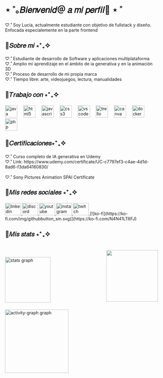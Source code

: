 <h1 align="left">⋆ ˚｡𝐵𝑖𝑒𝑛𝑣𝑒𝑛𝑖𝑑＠ 𝑎 𝑚𝑖 𝑝𝑒𝑟𝑓𝑖𝑙👋 ⋆ ˚</h1>

###

<p align="left">♡.˚ Soy Lucía, actualmente estudiante con objetivo de fullstack y diseño. Enfocada especialemente en la parte frontend</p>

###

<h2 align="left">🌺𝑆𝑜𝑏𝑟𝑒 𝑚𝑖 ⋆⁺₊✧</h2>

###

<p align="left">♡.˚ Estudiante de desarrollo de Software y aplicaciones multiplataforma<br>♡.˚ Amplio mi aprendizaje en el ámbito de ia generativa y en la animación 3D<br>♡.˚ Proceso de desarrollo de mi propia marca <br>♡.˚ Tiempo libre: arte, videojuegos, lectura, manualidades</p>

###

<h2 align="left">🌺𝑇𝑟𝑎𝑏𝑎𝑗𝑜 𝑐𝑜𝑛 ⋆⁺₊✧</h2>

###

<div align="left">
  <img src="https://cdn.jsdelivr.net/gh/devicons/devicon/icons/java/java-original.svg" height="40" alt="java logo"  />
  <img width="12" />
  <img src="https://cdn.jsdelivr.net/gh/devicons/devicon/icons/html5/html5-original.svg" height="40" alt="html5 logo"  />
  <img width="12" />
  <img src="https://cdn.jsdelivr.net/gh/devicons/devicon/icons/javascript/javascript-original.svg" height="40" alt="javascript logo"  />
  <img width="12" />
  <img src="https://cdn.jsdelivr.net/gh/devicons/devicon/icons/css3/css3-original.svg" height="40" alt="css3 logo"  />
  <img width="12" />
  <img src="https://cdn.jsdelivr.net/gh/devicons/devicon/icons/vscode/vscode-original.svg" height="40" alt="vscode logo"  />
  <img width="12" />
  <img src="https://cdn.jsdelivr.net/gh/devicons/devicon/icons/trello/trello-plain.svg" height="40" alt="trello logo"  />
  <img width="12" />
  <img src="https://cdn.jsdelivr.net/gh/devicons/devicon/icons/canva/canva-original.svg" height="40" alt="canva logo"  />
  <img width="12" />
  <img src="https://cdn.jsdelivr.net/gh/devicons/devicon/icons/docker/docker-original.svg" height="40" alt="docker logo"  />
  <img width="12" />
  <img src="https://cdn.jsdelivr.net/gh/devicons/devicon/icons/php/php-original.svg" height="40" alt="php logo"  />
</div>

###

<h2 align="left">🌺𝐶𝑒𝑟𝑡𝑖𝑓𝑖𝑐𝑎𝑐𝑖𝑜𝑛𝑒𝑠⋆⁺₊✧</h2>

###

<p align="left">♡.˚ Curso completo de IA generativa en Udemy<br>♡.˚ Link: https://www.udemy.com/certificate/UC-c7797ef3-c4ae-4d1d-8ad6-f3da64160830/<br><br>♡.˚ Sony Pictures Animation SPAI Certificate<br></p>

###

<h2 align="left">🌺𝑀𝑖𝑠 𝑟𝑒𝑑𝑒𝑠 𝑠𝑜𝑐𝑖𝑎𝑙𝑒𝑠 ⋆⁺₊✧</h2>

###

<div align="left">
  <a href="https://www.linkedin.com/in/luc%C3%ADa-pasc-206b12320/" target="_blank">
    <img src="https://raw.githubusercontent.com/maurodesouza/profile-readme-generator/master/src/assets/icons/social/linkedin/default.svg" width="52" height="40" alt="linkedin logo"  />
  </a>
  <a href="Discordapp/users/703934844459155536" target="_blank">
  <img src="https://raw.githubusercontent.com/maurodesouza/profile-readme-generator/master/src/assets/icons/social/discord/default.svg" width="52" height="40" alt="discord logo"  />
  </a>
  <a href="https://www.youtube.com/@neol9568" target="_blank">
    <img src="https://raw.githubusercontent.com/maurodesouza/profile-readme-generator/master/src/assets/icons/social/youtube/default.svg" width="52" height="40" alt="youtube logo"  />
  </a>
  <a href="https://www.instagram.com/neo__054/" target="_blank">
    <img src="https://raw.githubusercontent.com/maurodesouza/profile-readme-generator/master/src/assets/icons/social/instagram/default.svg" width="52" height="40" alt="instagram logo"  />
  </a>
  <a href="https://www.twitch.tv/neo_l777" target="_blank">
    <img src="https://raw.githubusercontent.com/maurodesouza/profile-readme-generator/master/src/assets/icons/social/twitch/default.svg" width="52" height="40" alt="twitch logo"  />
  </a>
  <a>
    [![ko-fi](https://ko-fi.com/img/githubbutton_sm.svg)](https://ko-fi.com/N4N41LT6FJ)
  </a>
</div>

###

<h2 align="left">🍓𝑀𝑖𝑠 𝑠𝑡𝑎𝑡𝑠 ⋆⁺₊✧</h2>

###

<br clear="both">

<img align="right" height="170" src="https://i.pinimg.com/736x/7c/bc/c0/7cbcc05123ae9fa9bfeda194816fef3a.jpg"/>

###

<div align="left">
  <img src="https://github-readme-stats.vercel.app/api?username=ntk26007&hide_title=false&hide_rank=false&show_icons=true&include_all_commits=true&count_private=true&disable_animations=false&theme=radical&locale=en&hide_border=false&order=1" height="150" alt="stats graph"  />
</div>

###

<div align="left">
  <img src="https://github-readme-activity-graph.vercel.app/graph?username=ntk26007&radius=16&theme=redical&area=true&order=5" height="209" alt="activity-graph graph"  />
</div>

###
